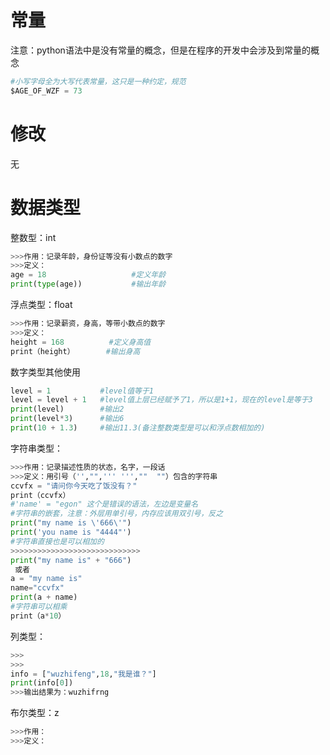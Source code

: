 # 常量
注意：python语法中是没有常量的概念，但是在程序的开发中会涉及到常量的概念

```python
#小写字母全为大写代表常量，这只是一种约定，规范
$AGE_OF_WZF = 73 
```
# 修改
无

# 数据类型
整数型：int
```python
>>>作用：记录年龄，身份证等没有小数点的数字
>>>定义：
age = 18                   #定义年龄
print(type(age))           #输出年龄

```
浮点类型：float
```python
>>>作用：记录薪资，身高，等带小数点的数字
>>>定义：
height = 168          #定义身高值
print（height）       #输出身高
```
数字类型其他使用
```python
level = 1           #level值等于1
level = level + 1   #level值上层已经赋予了1，所以是1+1，现在的level是等于3
print(level)        #输出2
print(level*3)      #输出6 
print(10 + 1.3)     #输出11.3(备注整数类型是可以和浮点数相加的)
```
字符串类型：
```python
>>>作用：记录描述性质的状态，名字，一段话
>>>定义：用引号（'',"",''' ''',""  ""）包含的字符串
ccvfx = "请问你今天吃了饭没有？"
print（ccvfx）
#'name' = "egon" 这个是错误的语法，左边是变量名
#字符串的嵌套，注意：外层用单引号，内存应该用双引号，反之
print("my name is \'666\'")
print('you name is "4444"')
#字符串直接也是可以相加的
>>>>>>>>>>>>>>>>>>>>>>>>>>>>>
print("my name is" + "666")  
 或者 
a = "my name is"
name="ccvfx"
print(a + name)
#字符串可以相乘
print（a*10）
```

列类型：
```python
>>>
>>>
info = ["wuzhifeng",18,"我是谁？"]
print(info[0])
>>>输出结果为：wuzhifrng
```
布尔类型：z

```python
>>>作用：
>>>定义：
```
